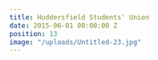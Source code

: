 ```yaml
---
title: Huddersfield Students' Union
date: 2015-06-01 00:00:00 Z
position: 13
image: "/uploads/Untitled-23.jpg"
---
```



